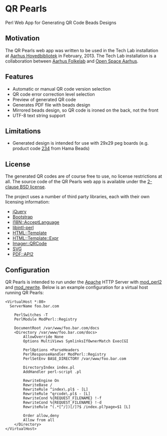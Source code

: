 QR Pearls
=========
Perl Web App for Generating QR Code Beads Designs

Motivation
----------
The QR Pearls web app was written to be used in the Tech Lab installation at [Aarhus Hovedbibliotek](http://www.aakb.dk/biblioteker/hovedbiblioteket) in February, 2013.
The Tech Lab installation is a collaboration between [Aarhus Folkelab](http://www.folkelab.dk/) and [Open Space Aarhus](http://www.osaa.dk/).

Features
--------
* Automatic or manual QR code version selection
* QR code error correction level selection
* Preview of generated QR code
* Generates PDF file with beads design
* Mirrored beads design, so QR code is ironed on the back, not the front
* UTF-8 text string support

Limitations
-----------
* Generated design is intended for use with 29x29 peg boards (e.g. product code [234](http://www.hamabeads.com/large_square_679.htm) from Hama Beads)

License
-------
The generated QR codes are of course free to use, no license restrictions at all. The source code of the QR Pearls web app is available under the [2-clause BSD license](http://opensource.org/licenses/BSD-2-Clause).

The project uses a number of third party libraries, each with their own licensing information:
* [jQuery](http://jquery.com)
* [Bootstrap](http://twitter.github.com/bootstrap/)
* [I18N::AcceptLanguage](http://search.cpan.org/dist/I18N-AcceptLanguage/)
* [libintl-perl](http://search.cpan.org/dist/libintl-perl/)
* [HTML::Template](http://search.cpan.org/dist/HTML-Template/)
* [HTML::Template::Expr](http://search.cpan.org/dist/HTML-Template-Expr/)
* [Imager::QRCode](http://search.cpan.org/dist/Imager-QRCode/)
* [SVG](http://search.cpan.org/dist/SVG/)
* [PDF::API2](http://search.cpan.org/dist/PDF-API2/)

Configuration
-------------
QR Pearls is intended to run under the [Apache](http://httpd.apache.org/) HTTP Server with [mod_perl2](http://perl.apache.org/) and [mod_rewrite](http://httpd.apache.org/docs/current/mod/mod_rewrite.html).
Below is an example configuration for a virtual host running QR Pearls:

```
<VirtualHost *:80>
  ServerName foo.bar.com

	PerlSwitches -T
	PerlModule ModPerl::Registry

	DocumentRoot /var/www/foo.bar.com/docs
	<Directory /var/www/foo.bar.com/docs>
		AllowOverride None
		Options MultiViews SymlinksIfOwnerMatch ExecCGI

		PerlOptions +ParseHeaders
		PerlResponseHandler ModPerl::Registry
		PerlSetEnv BASE_DIRECTORY /var/www/foo.bar.com

		DirectoryIndex index.pl
		AddHandler perl-script .pl

		RewriteEngine On
		RewriteBase /
		RewriteRule ^index\.pl$ - [L]
		RewriteRule ^qrcode\.pl$ - [L]
		RewriteCond %{REQUEST_FILENAME} !-f
		RewriteCond %{REQUEST_FILENAME} !-d
		RewriteRule ^(.*[^/])[/]?$ /index.pl?page=$1 [L]

		Order allow,deny
		Allow from all
	</Directory>
</VirtualHost>
```

